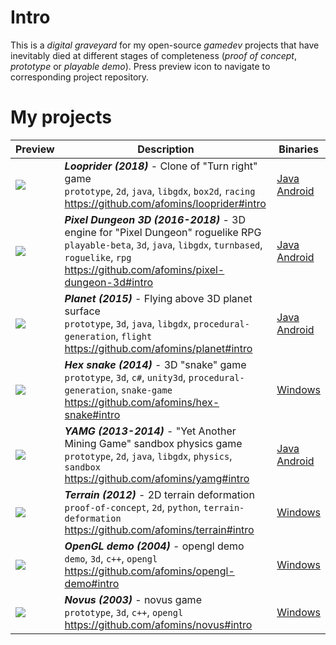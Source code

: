 # Intro
This is a *digital graveyard* for my open-source *gamedev* projects that have inevitably died at different stages of completeness 
(*proof of concept*, *prototype* or *playable demo*). Press preview icon to navigate to corresponding project repository.

# My projects
| Preview | Description | Binaries|
| --|--|--|
| [<img src="https://github.com/afomins/main/blob/master/data/looprider.gif">](https://github.com/afomins/looprider#intro) | ***Looprider (2018)*** - Clone of "Turn right" game<br/>`prototype`, `2d`, `java`, `libgdx`, `box2d`, `racing`<br/>https://github.com/afomins/looprider#intro| [Java](https://github.com/afomins/looprider/releases/download/v0.4.0/looprider.v0.4.0.jar)</br>[Android](https://github.com/afomins/looprider/releases/download/v0.4.0/looprider.v0.4.0.apk)|
| [<img src="https://github.com/afomins/main/blob/master/data/pd3d.gif">](https://github.com/afomins/pixel-dungeon-3d#intro) | ***Pixel Dungeon 3D (2016-2018)*** - 3D engine for "Pixel Dungeon" roguelike RPG<br/>`playable-beta`, `3d`, `java`, `libgdx`, `turnbased`, `roguelike`, `rpg`<br/>https://github.com/afomins/pixel-dungeon-3d#intro| [Java](https://github.com/afomins/pixel-dungeon-3d/releases/download/v0.2.8/pd3d-v0.2.8.jar)</br>[Android](https://github.com/afomins/pixel-dungeon-3d/releases/download/v0.2.8/pd3d-v0.2.8.apk)|
| [<img src="https://github.com/afomins/main/blob/master/data/planet.gif">](https://github.com/afomins/planet#intro) | ***Planet (2015)*** - Flying above 3D planet surface<br/>`prototype`, `3d`, `java`, `libgdx`, `procedural-generation`, `flight`<br/>https://github.com/afomins/planet#intro| [Java](https://github.com/afomins/planet/releases/download/v0.1.0/planet-v0.1.0.jar)</br>[Android](https://github.com/afomins/planet/releases/download/v0.1.0/planet-v0.1.0.apk)|
| [<img src="https://github.com/afomins/main/blob/master/data/hex-snake.gif">](https://github.com/afomins/hex-snake#intro) | ***Hex snake (2014)*** - 3D "snake" game<br/>`prototype`, `3d`, `c#`, `unity3d`, `procedural-generation`, `snake-game`<br/>https://github.com/afomins/hex-snake#intro|[Windows](https://github.com/afomins/hex-snake/releases/download/v0.1.0/hex-snake-win-x86.zip)|
| [<img src="https://github.com/afomins/main/blob/master/data/yamg.gif">](https://github.com/afomins/yamg#intro) |  ***YAMG (2013-2014)*** - "Yet Another Mining Game" sandbox physics game<br/>`prototype`, `2d`, `java`, `libgdx`, `physics`, `sandbox`<br/>https://github.com/afomins/yamg#intro|[Java](https://github.com/afomins/yamg/releases/download/v0.4.0/yamg-v0.4.0.jar)</br>[Android](https://github.com/afomins/yamg/releases/download/v0.4.0/yamg-v0.4.0.apk)|
| [<img src="https://github.com/afomins/main/blob/master/data/terrain.gif">](https://github.com/afomins/terrain#intro) |  ***Terrain (2012)*** - 2D terrain deformation<br/>`proof-of-concept`, `2d`, `python`, `terrain-deformation`<br/>https://github.com/afomins/terrain#intro|[Windows](https://github.com/afomins/terrain/releases/download/v0.1.0/terrain-v0.1.0.exe)</br>|
| [<img src="https://github.com/afomins/main/blob/master/data/opengl-demo.gif">](https://github.com/afomins/opengl-demo#intro) |  ***OpenGL demo (2004)*** - opengl demo<br/>`demo`, `3d`, `c++`, `opengl`<br/>https://github.com/afomins/opengl-demo#intro|[Windows](https://github.com/afomins/novus/releases/download/v0.1.0/ogl-demo-win32.zip)</br>|
| [<img src="https://github.com/afomins/main/blob/master/data/novus.gif">](https://github.com/afomins/novus#intro) |  ***Novus (2003)*** - novus game<br/>`prototype`, `3d`, `c++`, `opengl`<br/>https://github.com/afomins/novus#intro|[Windows](https://github.com/afomins/novus/releases/download/v0.1.0/novus-win32.zip)</br>|
